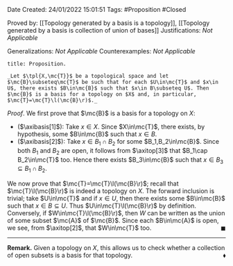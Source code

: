 <br />
<br />

Date Created: 24/01/2022 15:01:51
Tags: #Proposition #Closed 

Proved by: [[Topology generated by a basis is a topology]], [[Topology generated by a basis is collection of union of bases]]
Justifications: _Not Applicable_

Generalizations: _Not Applicable_
Counterexamples: _Not Applicable_

``` ad-Proposition
title: Proposition.

_Let $\tpl{X,\mc{T}}$ be a topological space and let $\mc{B}\subseteq\mc{T}$ be such that for each $U\in\mc{T}$ and $x\in U$, there exists $B\in\mc{B}$ such that $x\in B\subseteq U$. Then $\mc{B}$ is a basis for a topology on $X$ and, in particular, $\mc{T}=\mc{T}\l(\mc{B}\r)$._

```

_Proof_. We first prove that $\mc{B}$ is a basis for a topology on $X$:
* ($\axibasis[1]$): Take $x\in X$. Since $X\in\mc{T}$, there exists, by hypothesis, some $B\in\mc{B}$ such that $x\in B$.
* ($\axibasis[2]$): Take $x\in B_1\cap B_2$ for some $B_1,B_2\in\mc{B}$. Since both $B_1$ and $B_2$ are open, it follows from $\axitop[3]$ that $B_1\cap B_2\in\mc{T}$ too. Hence there exists $B_3\in\mc{B}$ such that $x\in B_3\subseteq B_1\cap B_2$.

We now prove that $\mc{T}=\mc{T}\l(\mc{B}\r)$; recall that $\mc{T}\l(\mc{B}\r)$ is indeed a topology on $X$. The forward inclusion is trivial; take $U\in\mc{T}$ and if $x\in U$, then there exists some $B\in\mc{B}$ such that $x\in B\subseteq U$. Thus $U\in\mc{T}\l(\mc{B}\r)$ by definition. Conversely, if $W\in\mc{T}\l(\mc{B}\r)$, then $W$ can be written as the union of some subset $\mc{A}$ of $\mc{B}$. Since each $B\in\mc{A}$ is open, we see, from $\axitop[2]$, that $W\in\mc{T}$ too.<span style="float:right;">$\blacksquare$</span>

---

**Remark.** Given a topology on $X$, this allows us to check whether a collection of open subsets is a basis for that topology.<span style="float:right;">$\blacklozenge$</span>
